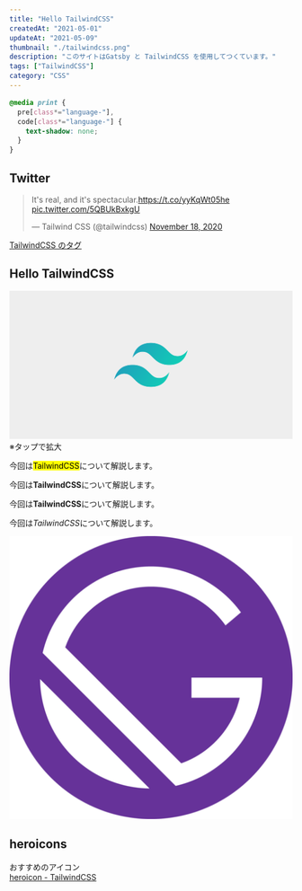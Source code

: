 ```yaml
---
title: "Hello TailwindCSS"
createdAt: "2021-05-01"
updateAt: "2021-05-09"
thumbnail: "./tailwindcss.png"
description: "このサイトはGatsby と TailwindCSS を使用してつくています。"
tags: ["TailwindCSS"]
category: "CSS"
---
```


```css:title=styles.css
@media print {
  pre[class*="language-"],
  code[class*="language-"] {
    text-shadow: none;
  }
}
```

## Twitter

<blockquote class="twitter-tweet"><p lang="en" dir="ltr">It&#39;s real, and it&#39;s spectacular.<a href="https://t.co/yyKqWt05he">https://t.co/yyKqWt05he</a> <a href="https://t.co/5QBUkBxkgU">pic.twitter.com/5QBUkBxkgU</a></p>&mdash; Tailwind CSS (@tailwindcss) <a href="https://twitter.com/tailwindcss/status/1329129585024372741?ref_src=twsrc%5Etfw">November 18, 2020</a></blockquote>

[TailwindCSS のタグ](/tags/tailwind-css)

## Hello TailwindCSS

![TailwindCSS](./tailwindcss.png)
<span class="caution">※タップで拡大</span>

今回は<mark>TailwindCSS</mark>について解説します。

今回は<b>TailwindCSS</b>について解説します。

今回は<strong>TailwindCSS</strong>について解説します。

今回は<i>TailwindCSS</i>について解説します。

![Gatsbyjs](./icon.png)

## heroicons

おすすめのアイコン  
[heroicon - TailwindCSS](https://heroicons.com/)
